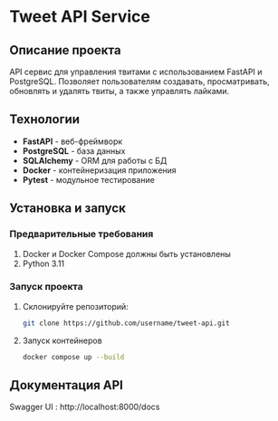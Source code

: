 # Tweet API Service

## Описание проекта
API сервис для управления твитами с использованием FastAPI и PostgreSQL. Позволяет пользователям создавать, просматривать, обновлять и удалять твиты, а также управлять лайками.

## Технологии
- **FastAPI** - веб-фреймворк
- **PostgreSQL** - база данных
- **SQLAlchemy** - ORM для работы с БД
- **Docker** - контейнеризация приложения
- **Pytest** - модульное тестирование

## Установка и запуск

### Предварительные требования
1. Docker и Docker Compose должны быть установлены
2. Python 3.11

### Запуск проекта
1. Склонируйте репозиторий:
   ```bash
   git clone https://github.com/username/tweet-api.git
2. Запуск контейнеров
    ```bash
   docker compose up --build

## Документация API
Swagger UI : http://localhost:8000/docs


